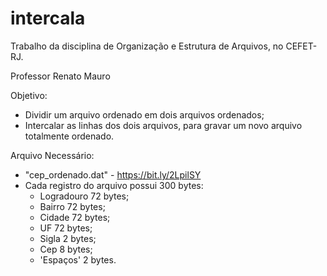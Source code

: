 # intercala

Trabalho da disciplina de Organização e Estrutura de Arquivos, no CEFET-RJ.

Professor Renato Mauro

Objetivo:
  - Dividir um arquivo ordenado em dois arquivos ordenados;
  - Intercalar as linhas dos dois arquivos, para gravar um novo arquivo totalmente ordenado.
  
 Arquivo Necessário:
  - "cep_ordenado.dat" - https://bit.ly/2LpilSY 
  - Cada registro do arquivo possui 300 bytes: 
    - Logradouro 72 bytes;
    - Bairro 72 bytes;
    - Cidade 72 bytes;
    - UF 72 bytes;
    - Sigla 2 bytes;
    - Cep 8 bytes;
    - 'Espaços' 2 bytes.
